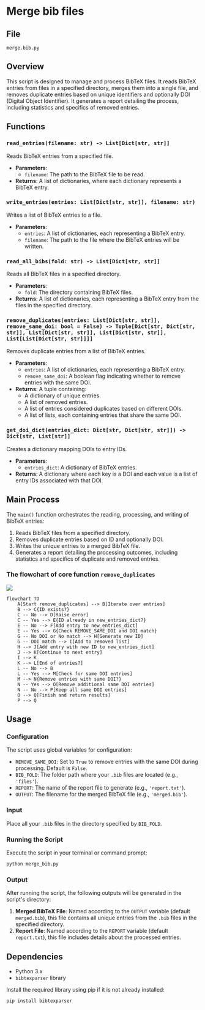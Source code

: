 # Merge bib files

## File
`merge.bib.py`

## Overview

This script is designed to manage and process BibTeX files. It reads BibTeX entries from files in a specified directory, merges them into a single file, and removes duplicate entries based on unique identifiers and optionally DOI (Digital Object Identifier). It generates a report detailing the process, including statistics and specifics of removed entries.

## Functions

### `read_entries(filename: str) -> List[Dict[str, str]]`

Reads BibTeX entries from a specified file.

- **Parameters**:
  - `filename`: The path to the BibTeX file to be read.
- **Returns**: A list of dictionaries, where each dictionary represents a BibTeX entry.

### `write_entries(entries: List[Dict[str, str]], filename: str)`

Writes a list of BibTeX entries to a file.

- **Parameters**:
  - `entries`: A list of dictionaries, each representing a BibTeX entry.
  - `filename`: The path to the file where the BibTeX entries will be written.

### `read_all_bibs(fold: str) -> List[Dict[str, str]]`

Reads all BibTeX files in a specified directory.

- **Parameters**:
  - `fold`: The directory containing BibTeX files.
- **Returns**: A list of dictionaries, each representing a BibTeX entry from the files in the specified directory.

### `remove_duplicates(entries: List[Dict[str, str]], remove_same_doi: bool = False) -> Tuple[Dict[str, Dict[str, str]], List[Dict[str, str]], List[Dict[str, str]], List[List[Dict[str, str]]]]`

Removes duplicate entries from a list of BibTeX entries.

- **Parameters**:
  - `entries`: A list of dictionaries, each representing a BibTeX entry.
  - `remove_same_doi`: A boolean flag indicating whether to remove entries with the same DOI.
- **Returns**: A tuple containing:
  - A dictionary of unique entries.
  - A list of removed entries.
  - A list of entries considered duplicates based on different DOIs.
  - A list of lists, each containing entries that share the same DOI.

### `get_doi_dict(entries_dict: Dict[str, Dict[str, str]]) -> Dict[str, List[str]]`

Creates a dictionary mapping DOIs to entry IDs.

- **Parameters**:
  - `entries_dict`: A dictionary of BibTeX entries.
- **Returns**: A dictionary where each key is a DOI and each value is a list of entry IDs associated with that DOI.

## Main Process

The `main()` function orchestrates the reading, processing, and writing of BibTeX entries:

1. Reads BibTeX files from a specified directory.
2. Removes duplicate entries based on ID and optionally DOI.
3. Writes the unique entries to a merged BibTeX file.
4. Generates a report detailing the processing outcomes, including statistics and specifics of duplicate and removed entries.

### The flowchart of core function `remove_duplicates`
[![](https://mermaid.ink/img/pako:eNp9U1tvmzAU_iuWn9OoAXKBh1VpoGmaJumSadIGUWThk2EN7MiYJhnKf58xMDFNHS_m-Luci-0Sx4IC9vAxFec4IVKhL37Ekf6m4U5VsYRMvMOBFqeUxURBvkd3d5_QY7hQIHWMNCoRcCWZxmrto6HMyoWP4MJylT_camCmAbQWBvbDLWE5IJBSyH0H_wa5IQSVnqQSCL0ixhGH86HJc6AsVq1p0DF9CqeUmmquSIl_JPuOok0zL2cJxD_RNlhtvgaH3XQVHPzNAhFOUbVmRMVJk2repKr2haz-DGp8nsM58HokOi1a-PuO5o-RoS5Mlbq-ergUpXpIDf3ZMF46fZyZShrL__T0YnTLcCa4YryAmnpRtUlDWtSkOlia4DUMdKPi2B7hQ0N97Uz1sbPVjm0V1mM76jnkJAPT4t_XYGWI63JrumzBup9W0h7iuuu9CRsJoZQpJjhJP8qx7pT5Fi4BTvrKfMjeGN7n8IlxlifmiCWoQnK95EWqWt5bzYs47uEMZEYY1Y-krMAIqwQyiLCnfykciZZFOOI3TSWFErsrj7GnZAE9XJyovg4-Iz8kybB3JGmud0-Efxcia0k6xF6JL9gbOHbfdQYT1x1Y1uh-aFs9fMWePe4PbHdiD2136N4PrNGth38ZA6tvWc5wPHFcZ2y7zmTk9DDoiQm5qp-1ed2338iAL6o?type=png)](https://mermaid.live/edit#pako:eNp9U1tvmzAU_iuWn9OoAXKBh1VpoGmaJumSadIGUWThk2EN7MiYJhnKf58xMDFNHS_m-Luci-0Sx4IC9vAxFec4IVKhL37Ekf6m4U5VsYRMvMOBFqeUxURBvkd3d5_QY7hQIHWMNCoRcCWZxmrto6HMyoWP4MJylT_camCmAbQWBvbDLWE5IJBSyH0H_wa5IQSVnqQSCL0ixhGH86HJc6AsVq1p0DF9CqeUmmquSIl_JPuOok0zL2cJxD_RNlhtvgaH3XQVHPzNAhFOUbVmRMVJk2repKr2haz-DGp8nsM58HokOi1a-PuO5o-RoS5Mlbq-ergUpXpIDf3ZMF46fZyZShrL__T0YnTLcCa4YryAmnpRtUlDWtSkOlia4DUMdKPi2B7hQ0N97Uz1sbPVjm0V1mM76jnkJAPT4t_XYGWI63JrumzBup9W0h7iuuu9CRsJoZQpJjhJP8qx7pT5Fi4BTvrKfMjeGN7n8IlxlifmiCWoQnK95EWqWt5bzYs47uEMZEYY1Y-krMAIqwQyiLCnfykciZZFOOI3TSWFErsrj7GnZAE9XJyovg4-Iz8kybB3JGmud0-Efxcia0k6xF6JL9gbOHbfdQYT1x1Y1uh-aFs9fMWePe4PbHdiD2136N4PrNGth38ZA6tvWc5wPHFcZ2y7zmTk9DDoiQm5qp-1ed2338iAL6o)

```mermaid
flowchart TD
    A[Start remove_duplicates] --> B[Iterate over entries]
    B --> C{ID exists?}
    C -- No --> D[Raise error]
    C -- Yes --> E{ID already in new_entries_dict?}
    E -- No --> F[Add entry to new_entries_dict]
    E -- Yes --> G{Check REMOVE_SAME_DOI and DOI match}
    G -- No DOI or No match --> H[Generate new ID]
    G -- DOI match --> I[Add to removed list]
    H --> J[Add entry with new ID to new_entries_dict]
    J --> K[Continue to next entry]
    I --> K
    K --> L[End of entries?]
    L -- No --> B
    L -- Yes --> M[Check for same DOI entries]
    M --> N{Remove entries with same DOI?}
    N -- Yes --> O[Remove additional same DOI entries]
    N -- No --> P[Keep all same DOI entries]
    O --> Q[Finish and return results]
    P --> Q
```


## Usage

### Configuration

The script uses global variables for configuration:

- `REMOVE_SAME_DOI`: Set to `True` to remove entries with the same DOI during processing. Default is `False`.
- `BIB_FOLD`: The folder path where your `.bib` files are located (e.g., `'files'`).
- `REPORT`: The name of the report file to generate (e.g., `'report.txt'`).
- `OUTPUT`: The filename for the merged BibTeX file (e.g., `'merged.bib'`).

### Input

Place all your `.bib` files in the directory specified by `BIB_FOLD`.

### Running the Script

Execute the script in your terminal or command prompt:

```bash
python merge_bib.py
```

### Output

After running the script, the following outputs will be generated in the script's directory:

1. **Merged BibTeX File**: Named according to the `OUTPUT` variable (default `merged.bib`), this file contains all unique entries from the `.bib` files in the specified directory.
2. **Report File**: Named according to the `REPORT` variable (default `report.txt`), this file includes details about the processed entries.


## Dependencies

- Python 3.x
- `bibtexparser` library

Install the required library using pip if it is not already installed:

```bash
pip install bibtexparser
```